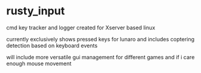 # rusty_input
cmd key tracker and logger created for Xserver based linux



currently exclusively shows pressed keys for lunaro and includes coptering detection based on keyboard events

will include more versatile gui management for different games and if i care enough mouse movement
